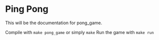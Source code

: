 # Ping Pong 

This will be the documentation for pong_game. 

Compile with `make pong_game` or simply `make`
Run the game with `make run`
